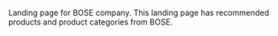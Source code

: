 Landing page for BOSE company. This landing page has recommended products and product categories from BOSE.
